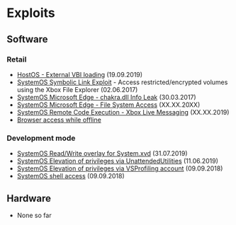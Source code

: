 # Exploits

## Software

### Retail
- [HostOS - External VBI loading](exploits/external-vbi-loading.md) (19.09.2019)
- [SystemOS Symbolic Link Exploit](exploits/file-explorer-symbolic-links.md) - Access restricted/encrypted volumes using the Xbox File Explorer (02.06.2017)
- [SystemOS Microsoft Edge - chakra.dll Info Leak](exploits/ms-edge-exploit-cve-2016-7200.md) (30.03.2017)
- [SystemOS Microsoft Edge - File System Access](exploits/Edge-Browser-File-System-Exposure.md) (XX.XX.20XX)
- [SystemOS Remote Code Execution - Xbox Live Messaging](https://titleos.dev/xploring-xbox/) (XX.XX.2019)
- [Browser access while offline](exploits/browser-access-while-offline.md)

### Development mode
- [SystemOS Read/Write overlay for System.xvd](exploits/devmode-systemxvd-read-write.md) (31.07.2019)
- [SystemOS Elevation of privileges via UnattendedUtilities](exploits/devmode-unattended-utilities.md) (11.06.2019)
- [SystemOS Elevation of privileges via VSProfiling account](exploits/devmode-priv-escalation-vsprofiling.md) (09.09.2018)
- [SystemOS shell access](setup-dev-mode.md#using-ssh) (09.09.2018)

## Hardware
- None so far
